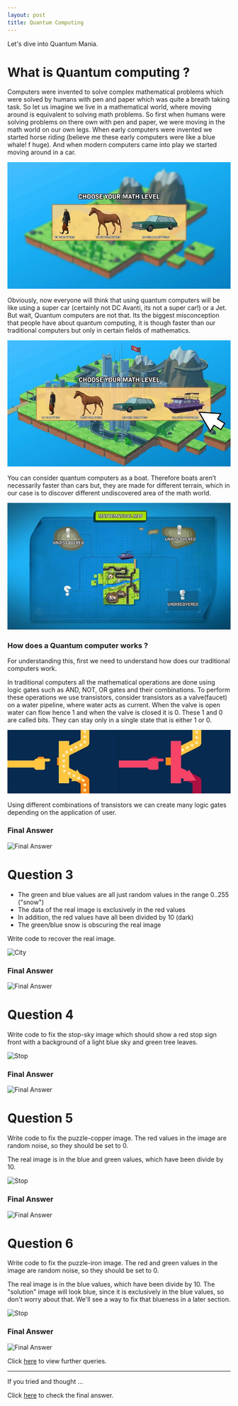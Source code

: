 ```yaml
---
layout: post
title: Quantum Computing
---
```


Let's dive into Quantum Mania.

# What is Quantum computing ?

Computers were invented to solve complex mathematical problems which were solved by humans with pen and paper which was quite a breath taking task. So let us imagine we live in a mathematical world, where moving around is equivalent to solving math problems. So first when humans were solving problems on there own with pen and paper, we were moving in the math world on our own legs. When early computers were invented we started horse riding (believe me these early computers were like a blue whale! f huge). And when modern computers came into play we started moving around in a car.

![Make the picture more natural](https://github.com/aniketkashid17/aniketkashid/blob/main/assets/images/one.jpg)

Obviously, now everyone will think that using quantum computers will be like using a super car (certainly not DC Avanti, its not a super car!) or a Jet. But wait, Quantum computers are not that. Its the biggest misconception that people have about quantum computing, it is though faster than our traditional computers but only in certain fields of mathematics.

![Make the picture more natural](https://github.com/aniketkashid17/aniketkashid/blob/main/assets/images/two.jpg)


You can consider quantum computers as a boat. Therefore boats aren’t necessarily faster than cars but, they are made for different terrain, which in our case is to discover different undiscovered area of the math world.

![Make the picture more natural](https://github.com/aniketkashid17/aniketkashid/blob/main/assets/images/three.jpg)

### How does a Quantum computer works ?

For understanding this, first we need to understand how does our traditional computers work.

In traditional computers all the mathematical operations are done using logic gates such as AND, NOT, OR gates and their combinations. To perform these operations we use transistors, consider transistors as a valve(faucet) on a water pipeline, where water acts as current. When the valve is open water can flow hence 1 and when the valve is closed it is 0. These 1 and 0 are called bits. They can stay only in a single state that is either 1 or 0.

![Make the picture more natural](https://github.com/aniketkashid17/aniketkashid/blob/main/assets/images/four.jpg)


Using different combinations of transistors we can create many logic gates depending on the application of user.





### Final Answer

![Final Answer](https://basemax.github.io/assets/image/orange2.jpg)



# Question 3

- The green and blue values are all just random values in the range 0..255 ("snow")
- The data of the real image is exclusively in the red values
- In addition, the red values have all been divided by 10 (dark)
- The green/blue snow is obscuring the real image

Write code to recover the real image.

![City](https://basemax.github.io/assets/image/city.jpg)


### Final Answer

![Final Answer](https://basemax.github.io/assets/image/city2.jpg)


# Question 4

Write code to fix the stop-sky image which should show a red stop sign front with a background of a light blue sky and green tree leaves.

![Stop](https://basemax.github.io/assets/image/stop.jpg)


### Final Answer

![Final Answer](https://basemax.github.io/assets/image/stop2.jpg)


# Question 5

Write code to fix the puzzle-copper image. The red values in the image are random noise, so they should be set to 0.

The real image is in the blue and green values, which have been divide by 10.


![Stop](https://basemax.github.io/assets/image/paris.jpg)


### Final Answer

![Final Answer](https://basemax.github.io/assets/image/paris2.jpg)



# Question 6

Write code to fix the puzzle-iron image. The red and green values in the image are random noise, so they should be set to 0.

The real image is in the blue values, which have been divide by 10. The "solution" image will look blue, since it is exclusively in the blue values, so don't worry about that. We'll see a way to fix that blueness in a later section.



![Stop](https://basemax.github.io/assets/image/image.jpg)


### Final Answer

![Final Answer](https://basemax.github.io/assets/image/image2.jpg)


Click [here](https://basemax.github.io/2019/01/31/Part2-Question-Make-the-picture-more-natural.html) to view further queries.



-------------


If you tried and thought ...

Click [here](https://basemax.github.io/2019/01/31/Part1-Answer-Make-the-picture-more-natural.html) to check the final answer.


